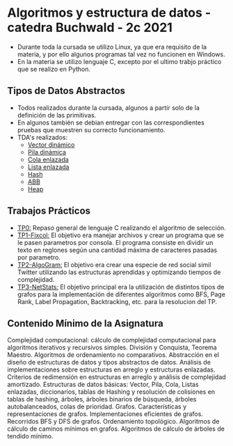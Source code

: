 # Algoritmos y estructura de datos - catedra Buchwald - 2c 2021
- Durante toda la cursada se utilizo Linux, ya que era requisito de la materia, y por ello algunos programas tal vez no funcionen en Windows.
- En la materia se utilizo lenguaje C, excepto por el ultimo trabjo práctico que se realizo en Python.

## Tipos de Datos Abstractos
- Todos realizados durante la cursada, algunos a partir solo de la definición de las primitivas.
- En algunos también se debian entregar con las correspondientes pruebas que muestren su correcto funcionamiento.
- TDA's realizados:
  - [Vector dinámico](TDA's/Vector_dinamico)
  - [Pila dinámica](TDA's/Pila_dinamica)
  - [Cola enlazada](TDA's/Cola_enlazada)
  - [Lista enlazada](TDA's/Lista_enlazada)
  - [Hash](TDA's/Hash)
  - [ABB](TDA's/ABB)
  - [Heap](TDA's/Heap)

## Trabajos Prácticos
- [TP0:](TP0) Repaso general de lenguaje C realizando el algoritmo de selección.
- [TP1-Fixcol:](TP1-Fixcol) El objetivo era manejar archivos y crear un programa que se le pasen parametros por consola. El programa consiste en dividir un texto en reglones según una cantidad máxima de caracteres pasadas por parametro.
- [TP2-AlgoGram:](TP2-AlgoGram) El objetivo era crear una especie de red social simil Twitter utilizando las estructuras aprendidas y optimizando tiempos de complejidad.
- [TP3-NetStats:](TP3-NetStats) El objetivo principal era la utilización de distintos tipos de grafos para la implementación de diferentes algoritmos como BFS, Page Rank, Label Propagation, Backtracking, etc. para la resolucion del TP.

## Contenido Mínimo de la Asignatura
Complejidad computacional: cálculo de complejidad computacional para algoritmos iterativos y recursivos simples. División y Conquista, Teorema Maestro. Algoritmos de ordenamiento no comparativos. Abstracción en el diseño de estructuras de datos y tipos abstractos de datos. Análisis de implementaciones sobre estructuras en arreglo y estructuras enlazadas. Criterios de redimensión en estructuras en arreglo y análisis de complejidad amortizado. Estructuras de datos básicas: Vector, Pila, Cola, Listas enlazadas, diccionarios, tablas de Hashing y resolución de colisiones en tablas de hashing, árboles, árboles binarios de búsqueda, árboles autobalanceados, colas de prioridad. Grafos. Características y representaciones de grafos. Implementaciones eficientes de grafos. Recorridos BFS y DFS de grafos. Ordenamiento topológico. Algoritmos de cálculo de caminos mínimos en grafos. Algoritmos de cálculo de árboles de tendido mínimo.
